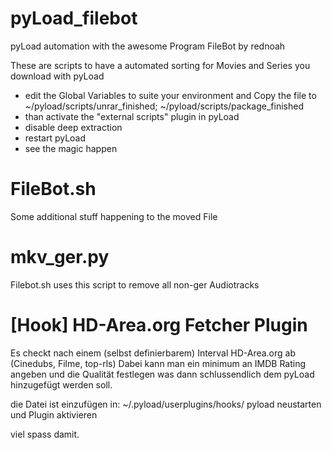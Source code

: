 pyLoad_filebot
==============

pyLoad automation with the awesome Program FileBot by rednoah


These are scripts to have a automated sorting for Movies and Series you download with pyLoad

- edit the Global Variables to suite your environment and Copy the file to ~/pyload/scripts/unrar_finished; ~/pyload/scripts/package_finished
- than activate the "external scripts" plugin in pyLoad 
- disable deep extraction
- restart pyLoad
- see the magic happen

FileBot.sh
==============
Some additional stuff happening to the moved File

mkv_ger.py
==============
Filebot.sh uses this script to remove all non-ger Audiotracks


[Hook] HD-Area.org Fetcher Plugin
==============

Es checkt nach einem (selbst definierbarem) Interval HD-Area.org ab (Cinedubs, Filme, top-rls)
Dabei kann man ein minimum an IMDB Rating angeben und die Qualität festlegen was dann schlussendlich dem pyLoad hinzugefügt werden soll.


die Datei ist einzufügen in:
~/.pyload/userplugins/hooks/
pyload neustarten und Plugin aktivieren

viel spass damit.

